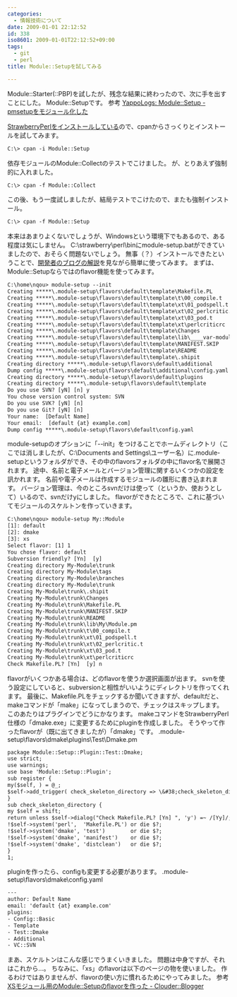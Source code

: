 ```yaml
---
categories:
  - 情報技術について
date: 2009-01-01 22:12:52
id: 338
iso8601: 2009-01-01T22:12:52+09:00
tags:
  - git
  - perl
title: Module::Setupを試してみる

---
```


<p>Module::Starter(::PBP)を試したが、残念な結果に終わったので、次に手を出すことにした。
Module::Setupです。
参考
<a href="http://blog.yappo.jp/yappo/archives/000608.html">YappoLogs: Module::Setup - pmsetupをモジュール化した</a></p>

<p>
<a href="http://www.nqou.net/2008/12/12/221128">StrawberryPerlをインストールしている</a>ので、cpanからさっくりとインストールを試してみます。</p>

```default
C:\> cpan -i Module::Setup
```

<p>依存モジュールのModule::Collectのテストでこけました。
が、とりあえず強制的に入れました。</p>

```default
C:\> cpan -f Module::Collect
```

<p>この後、もう一度試しましたが、結局テストでこけたので、またも強制インストール。</p>

```default
C:\> cpan -f Module::Setup
```

<p>本来はあまりよくないでしょうが、Windowsという環境下でもあるので、ある程度は気にしません。
C:&#92;strawberry&#92;perl&#92;binにmodule-setup.batができていましたので、おそらく問題ないでしょう。
無事（？）インストールできたということで、<a href="http://blog.yappo.jp/yappo/archives/000608.html">開発者のブログの解説</a>を見ながら簡単に使ってみます。
まずは、Module::Setupならではのflavor機能を使ってみます。</p>

```default
C:\home\nqou> module-setup --init
Creating *****\.module-setup\flavors\default\template\Makefile.PL
Creating *****\.module-setup\flavors\default\template\t\00_compile.t
Creating *****\.module-setup\flavors\default\template\xt\01_podspell.t
Creating *****\.module-setup\flavors\default\template\xt\02_perlcritic.t
Creating *****\.module-setup\flavors\default\template\xt\03_pod.t
Creating *****\.module-setup\flavors\default\template\xt\perlcriticrc
Creating *****\.module-setup\flavors\default\template\Changes
Creating *****\.module-setup\flavors\default\template\lib\____var-module_path-var____.pm
Creating *****\.module-setup\flavors\default\template\MANIFEST.SKIP
Creating *****\.module-setup\flavors\default\template\README
Creating *****\.module-setup\flavors\default\template\.shipit
Creating directory *****\.module-setup\flavors\default\additional
Dump config *****\.module-setup\flavors\default\additional\config.yaml
Creating directory *****\.module-setup\flavors\default\plugins
Creating directory *****\.module-setup\flavors\default\template
Do you use SVN? [yN] [n] y
You chose version control system: SVN
Do you use SVK? [yN] [n]
Do you use Git? [yN] [n]
Your name:  [Default Name]
Your email:  [default {at} example.com]
Dump config *****\.module-setup\flavors\default\config.yaml
```

<p>module-setupのオプションに「--init」をつけることでホームディレクトリ（ここでは消しましたが、C:&#92;Documents and Settings&#92;ユーザー名）に.module-setupというフォルダができ、その中のflavorsフォルダの中にflavor名で展開されます。
途中、名前と電子メールとバージョン管理に関するいくつかの設定を訊かれます。
名前や電子メールは作成するモジュールの雛形に書き込まれます。
バージョン管理は、今のところsvnだけは使って（というか、使おうとして）いるので、svnだけyにしました。
flavorができたところで、これに基づいてモジュールのスケルトンを作っていきます。</p>

```default
C:\home\nqou> module-setup My::Module
[1]: default
[2]: dmake
[3]: xs
Select flavor: [1] 1
You chose flavor: default
Subversion friendly? [Yn]  [y]
Creating directory My-Module\trunk
Creating directory My-Module\tags
Creating directory My-Module\branches
Creating directory My-Module\trunk
Creating My-Module\trunk\.shipit
Creating My-Module\trunk\Changes
Creating My-Module\trunk\Makefile.PL
Creating My-Module\trunk\MANIFEST.SKIP
Creating My-Module\trunk\README
Creating My-Module\trunk\lib\My\Module.pm
Creating My-Module\trunk\t\00_compile.t
Creating My-Module\trunk\xt\01_podspell.t
Creating My-Module\trunk\xt\02_perlcritic.t
Creating My-Module\trunk\xt\03_pod.t
Creating My-Module\trunk\xt\perlcriticrc
Check Makefile.PL? [Yn]  [y] n
```

<p>flavorがいくつかある場合は、どのflavorを使うか選択画面が出ます。
svnを使う設定にしていると、subversionと相性がいいようにディレクトリを作ってくれます。
最後に、Makefile.PLをチェックするか聞いてきますが、defaultだと、makeコマンドが「make」になってしまうので、チェックはスキップします。
このあたりはプラグインでどうにかなります。
makeコマンドをStrawberryPerl仕様の「dmake.exe」に変更するためにpluginを作成しました。
そうやって作ったflavorが（既に出てきましたが）「dmake」です。
.module-setup&#92;flavors&#92;dmake&#92;plugins&#92;Test&#92;Dmake.pm</p>

```default
package Module::Setup::Plugin::Test::Dmake;
use strict;
use warnings;
use base 'Module::Setup::Plugin';
sub register {
my($self, ) = @_;
$self->add_trigger( check_skeleton_directory => \&#38;check_skeleton_directory );
}
sub check_skeleton_directory {
my $self = shift;
return unless $self->dialog("Check Makefile.PL? [Yn] ", 'y') =~ /[Yy]/;
!$self->system('perl',  'Makefile.PL') or die $?;
!$self->system('dmake', 'test')        or die $?;
!$self->system('dmake', 'manifest')    or die $?;
!$self->system('dmake', 'distclean')   or die $?;
}
1;
```

<p>pluginを作ったら、configも変更する必要があります。
.module-setup&#92;flavors&#92;dmake&#92;config.yaml</p>

```default
---
author: Default Name
email: 'default {at} example.com'
plugins:
- Config::Basic
- Template
- Test::Dmake
- Additional
- VC::SVN
```

<p>まあ、スケルトンはこんな感じでうまくいきました。
問題は中身ですが、それはこれから&#133;。
ちなみに、「xs」のflavorは以下のページの物を使いました。
作るわけではありませんが、flavorの使い方に慣れるためにやってみました。
参考
<a href="http://blog.clouder.jp/archives/001094.html">XSモジュール用のModule::Setupのflavorを作った - Clouder::Blogger</a></p>
    	